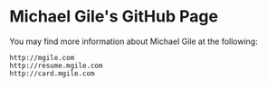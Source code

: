 Michael Gile's GitHub Page
=====================================

You may find more information about Michael Gile at the following:

    http://mgile.com
    http://resume.mgile.com
    http://card.mgile.com
